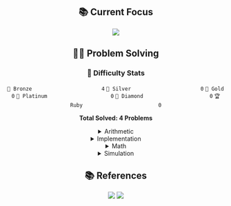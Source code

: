 <div align="center">

## 📚 Current Focus
<p align="center">
  <a href="https://www.acmicpc.net/problem/1926"><img src="https://img.shields.io/badge/BOJ_1926-00599C?style=flat-square&logo=TheAlgorithms&logoColor=white"/></a>
</p>

## 🏃‍♂️ Problem Solving
### 🏅 Difficulty Stats
<div align="center">

`🥉 Bronze                      ` `4`
`🥈 Silver                      ` `0`
`🥇 Gold                        ` `0`
`💎 Platinum                    ` `0`
`👑 Diamond                     ` `0`
`🏆 Ruby                        ` `0`

**Total Solved: 4 Problems**
</div>

<details>
<summary>Arithmetic</summary>

<div align="center">

🥉 [나머지 (BOJ 3052)](Solutions/Baekjoon/3052/3052.cpp)

</div>
</details>

<details>
<summary>Implementation</summary>

<div align="center">

🥉 [바구니 뒤집기 (BOJ 10811)](Solutions/Baekjoon/10811/10811.cpp)

🥉 [공 바꾸기 (BOJ 10813)](Solutions/Baekjoon/10813/10813.cpp)

🥉 [과제 안 내신 분..? (BOJ 5597)](Solutions/Baekjoon/5597/5597.cpp)

</div>
</details>

<details>
<summary>Math</summary>

<div align="center">

🥉 [나머지 (BOJ 3052)](Solutions/Baekjoon/3052/3052.cpp)

</div>
</details>

<details>
<summary>Simulation</summary>

<div align="center">

🥉 [바구니 뒤집기 (BOJ 10811)](Solutions/Baekjoon/10811/10811.cpp)

🥉 [공 바꾸기 (BOJ 10813)](Solutions/Baekjoon/10813/10813.cpp)

</div>
</details>

## 📚 References
<p align="center">
  <a href="https://blog.encrypted.gg/category/강좌/실전%20알고리즘"><img src="https://img.shields.io/badge/BaaaaaaaaaaarkingDog_Algorithm_Lecture-11B48A?style=flat-square&logo=Vimeo&logoColor=white"/></a>
  <a href="https://www.acmicpc.net/"><img src="https://img.shields.io/badge/Baekjoon_Online_Judge-0076C0?style=flat-square&logo=Baidu&logoColor=white"/></a>
</p>

</div>